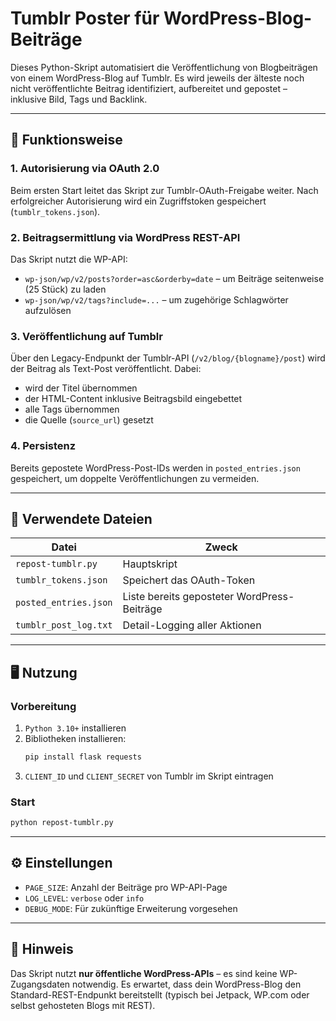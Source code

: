 # Tumblr Poster für WordPress-Blog-Beiträge

Dieses Python-Skript automatisiert die Veröffentlichung von Blogbeiträgen von einem WordPress-Blog auf Tumblr. Es wird jeweils der älteste noch nicht veröffentlichte Beitrag identifiziert, aufbereitet und gepostet – inklusive Bild, Tags und Backlink.

---

## 🔧 Funktionsweise

### 1. Autorisierung via OAuth 2.0
Beim ersten Start leitet das Skript zur Tumblr-OAuth-Freigabe weiter. Nach erfolgreicher Autorisierung wird ein Zugriffstoken gespeichert (`tumblr_tokens.json`).

### 2. Beitragsermittlung via WordPress REST-API
Das Skript nutzt die WP-API:
- `wp-json/wp/v2/posts?order=asc&orderby=date` – um Beiträge seitenweise (25 Stück) zu laden
- `wp-json/wp/v2/tags?include=...` – um zugehörige Schlagwörter aufzulösen

### 3. Veröffentlichung auf Tumblr
Über den Legacy-Endpunkt der Tumblr-API (`/v2/blog/{blogname}/post`) wird der Beitrag als Text-Post veröffentlicht. Dabei:
- wird der Titel übernommen
- der HTML-Content inklusive Beitragsbild eingebettet
- alle Tags übernommen
- die Quelle (`source_url`) gesetzt

### 4. Persistenz
Bereits gepostete WordPress-Post-IDs werden in `posted_entries.json` gespeichert, um doppelte Veröffentlichungen zu vermeiden.

---

## 📁 Verwendete Dateien

| Datei                   | Zweck                                           |
|------------------------|--------------------------------------------------|
| `repost-tumblr.py`     | Hauptskript                                     |
| `tumblr_tokens.json`   | Speichert das OAuth-Token                        |
| `posted_entries.json`  | Liste bereits geposteter WordPress-Beiträge     |
| `tumblr_post_log.txt`  | Detail-Logging aller Aktionen                   |

---

## 🖥️ Nutzung

### Vorbereitung
1. `Python 3.10+` installieren
2. Bibliotheken installieren:
   ```bash
   pip install flask requests
   ```
3. `CLIENT_ID` und `CLIENT_SECRET` von Tumblr im Skript eintragen

### Start
```bash
python repost-tumblr.py
```

---

## ⚙️ Einstellungen

- `PAGE_SIZE`: Anzahl der Beiträge pro WP-API-Page
- `LOG_LEVEL`: `verbose` oder `info`
- `DEBUG_MODE`: Für zukünftige Erweiterung vorgesehen

---

## 📌 Hinweis

Das Skript nutzt **nur öffentliche WordPress-APIs** – es sind keine WP-Zugangsdaten notwendig. Es erwartet, dass dein WordPress-Blog den Standard-REST-Endpunkt bereitstellt (typisch bei Jetpack, WP.com oder selbst gehosteten Blogs mit REST).

